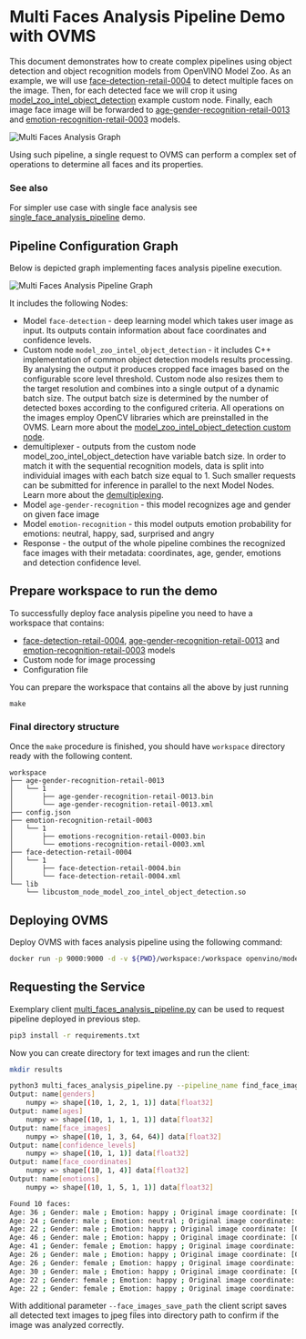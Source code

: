 # Multi Faces Analysis Pipeline Demo with OVMS


This document demonstrates how to create complex pipelines using object detection and object recognition models from OpenVINO Model Zoo. As an example, we will use [face-detection-retail-0004](https://github.com/openvinotoolkit/open_model_zoo/blob/2021.4/models/intel/face-detection-retail-0004/README.md) to detect multiple faces on the image. Then, for each detected face we will crop it using [model_zoo_intel_object_detection](../../../src/custom_nodes/model_zoo_intel_object_detection) example custom node. Finally, each image face image will be forwarded to [age-gender-recognition-retail-0013](https://github.com/openvinotoolkit/open_model_zoo/blob/2021.4/models/intel/age-gender-recognition-retail-0013/README.md) and [emotion-recognition-retail-0003](https://github.com/openvinotoolkit/open_model_zoo/blob/2021.4/models/intel/emotions-recognition-retail-0003/README.md) models.

![Multi Faces Analysis Graph](multi_faces_analysis.png)

Using such pipeline, a single request to OVMS can perform a complex set of operations to determine all faces and its properties.

### See also

For simpler use case with single face analysis see [single_face_analysis_pipeline](../../single_face_analysis_pipeline/python) demo.

## Pipeline Configuration Graph

Below is depicted graph implementing faces analysis pipeline execution. 

![Multi Faces Analysis Pipeline Graph](multi_faces_analysis_graph.svg)

It includes the following Nodes:
- Model `face-detection` - deep learning model which takes user image as input. Its outputs contain information about face coordinates and confidence levels.
- Custom node `model_zoo_intel_object_detection` - it includes C++ implementation of common object detection models results processing. By analysing the output it produces cropped face images based on the configurable score level threshold. Custom node also resizes them to the target resolution and combines into a single output of a dynamic batch size. The output batch size is determined by the number of detected
boxes according to the configured criteria. All operations on the images employ OpenCV libraries which are preinstalled in the OVMS. Learn more about the [model_zoo_intel_object_detection custom node](../../../src/custom_nodes/model_zoo_intel_object_detection).
- demultiplexer - outputs from the custom node model_zoo_intel_object_detection have variable batch size. In order to match it with the sequential recognition models, data is split into individuial images with each batch size equal to 1.
Such smaller requests can be submitted for inference in parallel to the next Model Nodes. Learn more about the [demultiplexing](../../../docs/demultiplexing.md).
- Model `age-gender-recognition` - this model recognizes age and gender on given face image
- Model `emotion-recognition` - this model outputs emotion probability for emotions: neutral, happy, sad, surprised and angry
- Response - the output of the whole pipeline combines the recognized face images with their metadata: coordinates, age, gender, emotions and detection confidence level. 

## Prepare workspace to run the demo

To successfully deploy face analysis pipeline you need to have a workspace that contains:
- [face-detection-retail-0004](https://github.com/openvinotoolkit/open_model_zoo/blob/2021.4/models/intel/face-detection-retail-0004/README.md), 
[age-gender-recognition-retail-0013](https://github.com/openvinotoolkit/open_model_zoo/blob/2021.4/models/intel/age-gender-recognition-retail-0013/README.md) and
[emotion-recognition-retail-0003](https://github.com/openvinotoolkit/open_model_zoo/blob/2021.4/models/intel/emotions-recognition-retail-0003/README.md) models
- Custom node for image processing
- Configuration file

You can prepare the workspace that contains all the above by just running

```
make
```

### Final directory structure

Once the `make` procedure is finished, you should have `workspace` directory ready with the following content.
```
workspace
├── age-gender-recognition-retail-0013
│   └── 1
│       ├── age-gender-recognition-retail-0013.bin
│       └── age-gender-recognition-retail-0013.xml
├── config.json
├── emotion-recognition-retail-0003
│   └── 1
│       ├── emotions-recognition-retail-0003.bin
│       └── emotions-recognition-retail-0003.xml
├── face-detection-retail-0004
│   └── 1
│       ├── face-detection-retail-0004.bin
│       └── face-detection-retail-0004.xml
└── lib
    └── libcustom_node_model_zoo_intel_object_detection.so
```

## Deploying OVMS

Deploy OVMS with faces analysis pipeline using the following command:

```bash
docker run -p 9000:9000 -d -v ${PWD}/workspace:/workspace openvino/model_server --config_path /workspace/config.json --port 9000
```

## Requesting the Service

Exemplary client [multi_faces_analysis_pipeline.py](multi_faces_analysis_pipeline.py) can be used to request pipeline deployed in previous step.

```bash
pip3 install -r requirements.txt
``` 

Now you can create directory for text images and run the client:
```bash
mkdir results
```
```bash
python3 multi_faces_analysis_pipeline.py --pipeline_name find_face_images --grpc_port 9000 --image_input_path ../../common/static/images/people/people1.jpeg --face_images_output_name face_images --face_images_save_path ./results --image_width 600 --image_height 400 --input_image_layout NHWC
Output: name[genders]
    numpy => shape[(10, 1, 2, 1, 1)] data[float32]
Output: name[ages]
    numpy => shape[(10, 1, 1, 1, 1)] data[float32]
Output: name[face_images]
    numpy => shape[(10, 1, 3, 64, 64)] data[float32]
Output: name[confidence_levels]
    numpy => shape[(10, 1, 1)] data[float32]
Output: name[face_coordinates]
    numpy => shape[(10, 1, 4)] data[float32]
Output: name[emotions]
    numpy => shape[(10, 1, 5, 1, 1)] data[float32]

Found 10 faces:
Age: 36 ; Gender: male ; Emotion: happy ; Original image coordinate: [0.5524015  0.3024714  0.5912314  0.39167267]
Age: 24 ; Gender: male ; Emotion: neutral ; Original image coordinate: [0.33651015 0.6238419  0.38452235 0.7109271 ]
Age: 22 ; Gender: male ; Emotion: happy ; Original image coordinate: [0.2273316  0.34603435 0.26951137 0.44243896]
Age: 46 ; Gender: male ; Emotion: happy ; Original image coordinate: [0.44218776 0.29372305 0.48234263 0.3778239 ]
Age: 41 ; Gender: female ; Emotion: happy ; Original image coordinate: [0.51707435 0.5602793  0.56729674 0.65029866]
Age: 26 ; Gender: male ; Emotion: happy ; Original image coordinate: [0.79853094 0.35693872 0.8411772  0.42878723]
Age: 26 ; Gender: female ; Emotion: happy ; Original image coordinate: [0.6506455  0.5917437  0.69963944 0.6924231 ]
Age: 30 ; Gender: male ; Emotion: happy ; Original image coordinate: [0.67255247 0.32400367 0.72031224 0.41411582]
Age: 22 ; Gender: female ; Emotion: happy ; Original image coordinate: [0.13879137 0.3621901  0.18784638 0.45262757]
Age: 22 ; Gender: female ; Emotion: happy ; Original image coordinate: [0.33016038 0.37727407 0.36954236 0.44583443]
```

With additional parameter `--face_images_save_path` the client script saves all detected text images to jpeg files into directory path to confirm
if the image was analyzed correctly.
